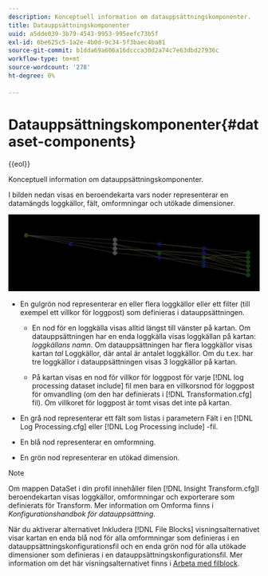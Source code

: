 ```yaml
---
description: Konceptuell information om datauppsättningskomponenter.
title: Datauppsättningskomponenter
uuid: a5dde039-3b79-4543-9953-995eefc73b5f
exl-id: 6be625c5-1a2e-4b0d-9c34-5f3baec4ba81
source-git-commit: b1dda69a606a16dccca30d2a74c7e63dbd27936c
workflow-type: tm+mt
source-wordcount: '278'
ht-degree: 0%

---
```


# Datauppsättningskomponenter{#dataset-components}

{{eol}}

Konceptuell information om datauppsättningskomponenter.

I bilden nedan visas en beroendekarta vars noder representerar en datamängds loggkällor, fält, omformningar och utökade dimensioner.

![](assets/vis_DependencyMap.png)

* En gulgrön nod representerar en eller flera loggkällor eller ett filter (till exempel ett villkor för loggpost) som definieras i datauppsättningen.

   * En nod för en loggkälla visas alltid längst till vänster på kartan. Om datauppsättningen har en enda loggkälla visas loggkällan på kartan: *loggkällans namn*. Om datauppsättningen har flera loggkällor visas kartan *tal* Loggkällor, där antal är antalet loggkällor. Om du t.ex. har tre loggkällor i datauppsättningen visas 3 loggkällor på kartan.

   * På kartan visas en nod för villkor för loggpost för varje [!DNL log processing dataset include] fil men bara en villkorsnod för loggpost för omvandling (om den har definierats i [!DNL Transformation.cfg] fil). Om villkoret för loggpost är tomt visas det inte på kartan.

* En grå nod representerar ett fält som listas i parametern Fält i en [!DNL Log Processing.cfg] eller [!DNL Log Processing include] -fil.

* En blå nod representerar en omformning.
* En grön nod representerar en utökad dimension.

>[!NOTE]
>
>Om mappen DataSet i din profil innehåller filen [!DNL Insight Transform.cfg]I beroendekartan visas loggkällor, omformningar och exporterare som definierats för Transform. Mer information om Omforma finns i *Konfigurationshandbok för datauppsättning*.

När du aktiverar alternativet Inkludera [!DNL File Blocks] visningsalternativet visar kartan en enda blå nod för alla omformningar som definieras i en datauppsättningskonfigurationsfil och en enda grön nod för alla utökade dimensioner som definieras i en datauppsättningskonfigurationsfil. Mer information om det här visningsalternativet finns i [Arbeta med filblock](../../../../../home/c-get-started/c-admin-intrf/c-dataset-mgrs/c-dep-maps/c-wkg-file-blocks.md#concept-3652bbabfbd34449a5f842d8aa598efc).
